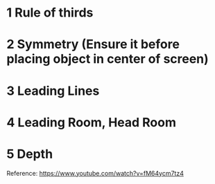# 1 Rule of thirds
# 2 Symmetry (Ensure it before placing object in center of screen)
# 3 Leading Lines
# 4 Leading Room, Head Room
# 5 Depth




Reference: https://www.youtube.com/watch?v=fM64ycm7tz4
